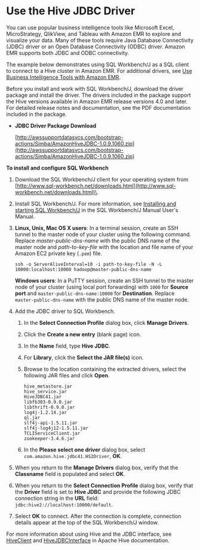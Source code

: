 # Use the Hive JDBC Driver<a name="HiveJDBCDriver"></a>

You can use popular business intelligence tools like Microsoft Excel, MicroStrategy, QlikView, and Tableau with Amazon EMR to explore and visualize your data\. Many of these tools require Java Database Connectivity \(JDBC\) driver or an Open Database Connectivity \(ODBC\) driver\. Amazon EMR supports both JDBC and ODBC connectivity\.

The example below demonstrates using SQL Workbench/J as a SQL client to connect to a Hive cluster in Amazon EMR\. For additional drivers, see [Use Business Intelligence Tools with Amazon EMR](http://docs.aws.amazon.com/emr/latest/ManagementGuide/emr-bi-tools.html)\.

Before you install and work with SQL Workbench/J, download the driver package and install the driver\. The drivers included in the package support the Hive versions available in Amazon EMR release versions 4\.0 and later\. For detailed release notes and documentation, see the PDF documentation included in the package\.

+ **JDBC Driver Package Download**

  [http://awssupportdatasvcs.com/bootstrap-actions/Simba/AmazonHiveJDBC-1.0.9.1060.zip](http://awssupportdatasvcs.com/bootstrap-actions/Simba/AmazonHiveJDBC-1.0.9.1060.zip)

**To install and configure SQL Workbench**

1. Download the SQL Workbench/J client for your operating system from [http://www.sql-workbench.net/downloads.html](http://www.sql-workbench.net/downloads.html)\.

1. Install SQL Workbench/J\. For more information, see [Installing and starting SQL Workbench/J](http://www.sql-workbench.net/manual/install.html) in the SQL Workbench/J Manual User's Manual\.

1. **Linux, Unix, Mac OS X users**: In a terminal session, create an SSH tunnel to the master node of your cluster using the following command\. Replace *master\-public\-dns\-name* with the public DNS name of the master node and *path\-to\-key\-file* with the location and file name of your Amazon EC2 private key \(`.pem`\) file\.

   ```
   ssh -o ServerAliveInterval=10 -i path-to-key-file -N -L 10000:localhost:10000 hadoop@master-public-dns-name
   ```

   **Windows users**: In a PuTTY session, create an SSH tunnel to the master node of your cluster \(using local port forwarding\) with `1000` for **Source port** and `master-public-dns-name:10000` for **Destination**\. Replace `master-public-dns-name` with the public DNS name of the master node\.

1. Add the JDBC driver to SQL Workbench\.

   1. In the **Select Connection Profile** dialog box, click **Manage Drivers**\. 

   1. Click the **Create a new entry** \(blank page\) icon\.

   1. In the **Name** field, type **Hive JDBC**\.

   1. For **Library**, click the **Select the JAR file\(s\)** icon\.

   1. Browse to the location containing the extracted drivers, select the following JAR files and click **Open**\.

      ```
      hive_metastore.jar
      hive_service.jar
      HiveJDBC41.jar
      libfb303-0.9.0.jar
      libthrift-0.9.0.jar
      log4j-1.2.14.jar
      ql.jar
      slf4j-api-1.5.11.jar
      slf4j-log4j12-1.5.11.jar
      TCLIServiceClient.jar
      zookeeper-3.4.6.jar
      ```

   1. In the **Please select one driver** dialog box, select `com.amazon.hive.jdbc41.HS2Driver`, **OK**\.

1. When you return to the **Manage Drivers** dialog box, verify that the **Classname** field is populated and select **OK**\. 

1. When you return to the **Select Connection Profile** dialog box, verify that the **Driver** field is set to **Hive JDBC** and provide the following JDBC connection string in the **URL** field: `jdbc:hive2://localhost:10000/default`\.

1. Select **OK** to connect\. After the connection is complete, connection details appear at the top of the SQL Workbench/J window\.

For more information about using Hive and the JDBC interface, see [HiveClient](https://cwiki.apache.org/confluence/display/Hive/HiveClient) and [HiveJDBCInterface](https://cwiki.apache.org/confluence/display/Hive/HiveJDBCInterface) in Apache Hive documentation\.